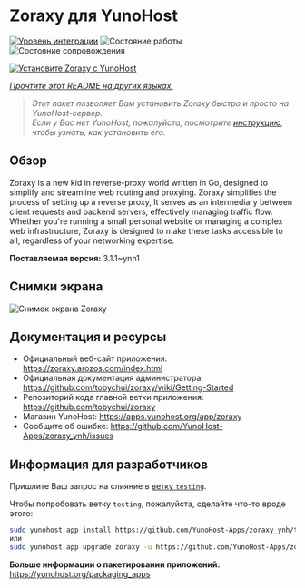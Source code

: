 <!--
Важно: этот README был автоматически сгенерирован <https://github.com/YunoHost/apps/tree/master/tools/readme_generator>
Он НЕ ДОЛЖЕН редактироваться вручную.
-->

# Zoraxy для YunoHost

[![Уровень интеграции](https://apps.yunohost.org/badge/integration/zoraxy)](https://ci-apps.yunohost.org/ci/apps/zoraxy/)
![Состояние работы](https://apps.yunohost.org/badge/state/zoraxy)
![Состояние сопровождения](https://apps.yunohost.org/badge/maintained/zoraxy)

[![Установите Zoraxy с YunoHost](https://install-app.yunohost.org/install-with-yunohost.svg)](https://install-app.yunohost.org/?app=zoraxy)

*[Прочтите этот README на других языках.](./ALL_README.md)*

> *Этот пакет позволяет Вам установить Zoraxy быстро и просто на YunoHost-сервер.*  
> *Если у Вас нет YunoHost, пожалуйста, посмотрите [инструкцию](https://yunohost.org/install), чтобы узнать, как установить его.*

## Обзор

Zoraxy is a new kid in reverse-proxy world written in Go, designed to simplify and streamline web routing and proxying. Zoraxy simplifies the process of setting up a reverse proxy, It serves as an intermediary between client requests and backend servers, effectively managing traffic flow. Whether you're running a small personal website or managing a complex web infrastructure, Zoraxy is designed to make these tasks accessible to all, regardless of your networking expertise.


**Поставляемая версия:** 3.1.1~ynh1

## Снимки экрана

![Снимок экрана Zoraxy](./doc/screenshots/screenshot.png)

## Документация и ресурсы

- Официальный веб-сайт приложения: <https://zoraxy.arozos.com/index.html>
- Официальная документация администратора: <https://github.com/tobychui/zoraxy/wiki/Getting-Started>
- Репозиторий кода главной ветки приложения: <https://github.com/tobychui/zoraxy>
- Магазин YunoHost: <https://apps.yunohost.org/app/zoraxy>
- Сообщите об ошибке: <https://github.com/YunoHost-Apps/zoraxy_ynh/issues>

## Информация для разработчиков

Пришлите Ваш запрос на слияние в [ветку `testing`](https://github.com/YunoHost-Apps/zoraxy_ynh/tree/testing).

Чтобы попробовать ветку `testing`, пожалуйста, сделайте что-то вроде этого:

```bash
sudo yunohost app install https://github.com/YunoHost-Apps/zoraxy_ynh/tree/testing --debug
или
sudo yunohost app upgrade zoraxy -u https://github.com/YunoHost-Apps/zoraxy_ynh/tree/testing --debug
```

**Больше информации о пакетировании приложений:** <https://yunohost.org/packaging_apps>
